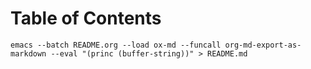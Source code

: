
# Table of Contents



    emacs --batch README.org --load ox-md --funcall org-md-export-as-markdown --eval "(princ (buffer-string))" > README.md

